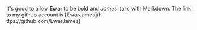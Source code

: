It's good to allow **Ewar** to be bold and *James* italic with Markdown. The link to my github account is [EwarJames](h\
ttps://github.com/EwarJames)